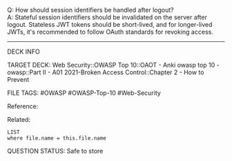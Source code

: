 Q: How should session identifiers be handled after logout?  
A: Stateful session identifiers should be invalidated on the server after logout. Stateless JWT tokens should be short-lived, and for longer-lived JWTs, it's recommended to follow OAuth standards for revoking access.
<!--ID: 1697070661828-->

---

DECK INFO

TARGET DECK: Web Security::OWASP Top 10::OAOT - Anki owasp top 10 - owasp::Part II - A01 2021-Broken Access Control::Chapter 2 - How to Prevent

FILE TAGS: #OWASP #OWASP-Top-10 #Web-Security

Reference:

Related:

```dataview
LIST
where file.name = this.file.name
```

QUESTION STATUS: Safe to store